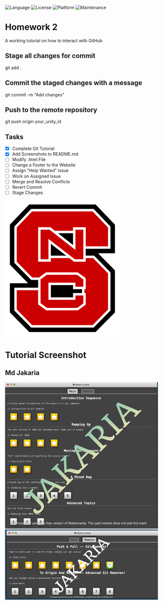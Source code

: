 ![Language](https://img.shields.io/badge/Language-HTML-orange)
![License](https://img.shields.io/badge/License-MIT-blue)
![Platform](https://img.shields.io/badge/Platform-Linux-blue)
![Maintenance](https://img.shields.io/badge/Maintained%3F-Yes-green)

# Homework 2
A working tutorial on how to interact with GitHub

## Stage all changes for commit
git add .

## Commit the staged changes with a message
git commit -m "Add changes"

## Push to the remote repository
git push origin your_unity_id

## Tasks
- [x] Complete Git Tutorial
- [x] Add Screenshots to README.md
- [ ] Modify .html File
- [ ] Change a Footer to the Website
- [ ] Assign "Help Wanted" Issue
- [ ] Work on Assigned Issue
- [ ] Merge and Resolve Conflicts
- [ ] Revert Commit
- [ ] Stage Changes

![Project Screenshot](asset/NCSU_logo.png)

# Tutorial Screenshot
## Md Jakaria 
![Screenshot 1](asset/mjakari-1.png)
![Screenshot 1](asset/mjakari-2.png)